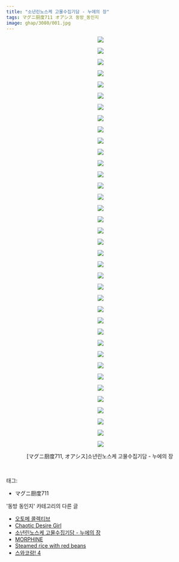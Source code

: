 ```yaml
---
title: "소년린노스케 고물수집기담 - 누에의 장"
tags: マグニ厨度711 オアシス 동방_동인지
image: ghap/3080/001.jpg
---
```

<div class="article">
<p style="text-align: center; clear: none; float: none;"><img src="{{ site.nasurl }}/ghap/3080/001.jpg"/></p>
<p style="text-align: center; clear: none; float: none;"><img src="{{ site.nasurl }}/ghap/3080/002.jpg"/></p>
<p style="text-align: center; clear: none; float: none;"><img src="{{ site.nasurl }}/ghap/3080/003.jpg"/></p>
<p style="text-align: center; clear: none; float: none;"><img src="{{ site.nasurl }}/ghap/3080/004.jpg"/></p>
<p style="text-align: center; clear: none; float: none;"><img src="{{ site.nasurl }}/ghap/3080/005.jpg"/></p>
<p style="text-align: center; clear: none; float: none;"><img src="{{ site.nasurl }}/ghap/3080/006.jpg"/></p>
<p style="text-align: center; clear: none; float: none;"><img src="{{ site.nasurl }}/ghap/3080/007.jpg"/></p>
<p style="text-align: center; clear: none; float: none;"><img src="{{ site.nasurl }}/ghap/3080/008.jpg"/></p>
<p style="text-align: center; clear: none; float: none;"><img src="{{ site.nasurl }}/ghap/3080/009.jpg"/></p>
<p style="text-align: center; clear: none; float: none;"><img src="{{ site.nasurl }}/ghap/3080/010.jpg"/></p>
<p style="text-align: center; clear: none; float: none;"><img src="{{ site.nasurl }}/ghap/3080/011.jpg"/></p>
<p style="text-align: center; clear: none; float: none;"><img src="{{ site.nasurl }}/ghap/3080/012.jpg"/></p>
<p style="text-align: center; clear: none; float: none;"><img src="{{ site.nasurl }}/ghap/3080/013.jpg"/></p>
<p style="text-align: center; clear: none; float: none;"><img src="{{ site.nasurl }}/ghap/3080/014.jpg"/></p>
<p style="text-align: center; clear: none; float: none;"><img src="{{ site.nasurl }}/ghap/3080/015.jpg"/></p>
<p style="text-align: center; clear: none; float: none;"><img src="{{ site.nasurl }}/ghap/3080/016.jpg"/></p>
<p style="text-align: center; clear: none; float: none;"><img src="{{ site.nasurl }}/ghap/3080/017.jpg"/></p>
<p style="text-align: center; clear: none; float: none;"><img src="{{ site.nasurl }}/ghap/3080/018.jpg"/></p>
<p style="text-align: center; clear: none; float: none;"><img src="{{ site.nasurl }}/ghap/3080/019.jpg"/></p>
<p style="text-align: center; clear: none; float: none;"><img src="{{ site.nasurl }}/ghap/3080/020.jpg"/></p>
<p style="text-align: center; clear: none; float: none;"><img src="{{ site.nasurl }}/ghap/3080/021.jpg"/></p>
<p style="text-align: center; clear: none; float: none;"><img src="{{ site.nasurl }}/ghap/3080/022.jpg"/></p>
<p style="text-align: center; clear: none; float: none;"><img src="{{ site.nasurl }}/ghap/3080/023.jpg"/></p>
<p style="text-align: center; clear: none; float: none;"><img src="{{ site.nasurl }}/ghap/3080/024.jpg"/></p>
<p style="text-align: center; clear: none; float: none;"><img src="{{ site.nasurl }}/ghap/3080/025.jpg"/></p>
<p style="text-align: center; clear: none; float: none;"><img src="{{ site.nasurl }}/ghap/3080/026.jpg"/></p>
<p style="text-align: center; clear: none; float: none;"><img src="{{ site.nasurl }}/ghap/3080/027.jpg"/></p>
<p style="text-align: center; clear: none; float: none;"><img src="{{ site.nasurl }}/ghap/3080/028.jpg"/></p>
<p style="text-align: center; clear: none; float: none;"><img src="{{ site.nasurl }}/ghap/3080/029.jpg"/></p>
<p style="text-align: center; clear: none; float: none;"><img src="{{ site.nasurl }}/ghap/3080/030.jpg"/></p>
<p style="text-align: center; clear: none; float: none;"><img src="{{ site.nasurl }}/ghap/3080/031.jpg"/></p>
<p style="text-align: center; clear: none; float: none;"><img src="{{ site.nasurl }}/ghap/3080/032.jpg"/></p>
<p style="text-align: center; clear: none; float: none;"><img src="{{ site.nasurl }}/ghap/3080/033.jpg"/></p>
<p style="text-align: center; clear: none; float: none;"><img src="{{ site.nasurl }}/ghap/3080/034.jpg"/></p>
<p style="text-align: center; clear: none; float: none;"><img src="{{ site.nasurl }}/ghap/3080/035.jpg"/></p>
<p style="text-align: center; clear: none; float: none;"><img src="{{ site.nasurl }}/ghap/3080/036.jpg"/></p>
<p style="text-align: center; clear: none; float: none;"><img src="{{ site.nasurl }}/ghap/3080/037.jpg"/></p>
<p style="text-align: center; clear: none; float: none;">[マグニ厨度711, オアシス]소년린노스케 고물수집기담 - 누에의 장 </p>
<p><br/></p>
</div><div class="tagTrail">
<p>태그: </p>
<ul>
<li>マグニ厨度711</li>
</ul>
</div><div class="another">
<p>'동방 동인지' 카테고리의 다른 글</p>
<ul>
<li><a href="/2017-01-06-ghap_3082">오토메 콜렉티브</a></li>
<li><a href="/2017-01-05-ghap_3081">Chaotic Desire Girl</a></li>
<li><a href="/2017-01-05-ghap_3080">소년린노스케 고물수집기담 - 누에의 장</a></li>
<li><a href="/2017-01-05-ghap_3078">MORPHINE</a></li>
<li><a href="/2017-01-05-ghap_3077">Steamed rice with red beans</a></li>
<li><a href="/2017-01-05-ghap_3076">스와코랑! 4</a></li>
</ul>
</div><div class="cb_module cb_fluid">
<div class="cb_wrt cb_profile">
</div><!-- commentList close -->
</div>